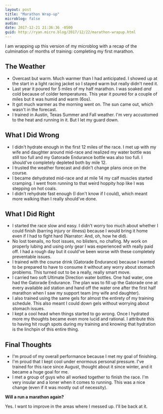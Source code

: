 ```yaml
---
layout: post
title: "Marathon Wrap-up"
microblog: false
audio: 
date: 2017-12-21 21:36:36 -0500
guid: http://ryan.micro.blog/2017/12/22/marathon-wrapup.html
---
```

I am wrapping up this version of my microblog with a recap of the culmination of months of training: completing my first marathon.

## The Weather

* Overcast but warm. Much warmer than I had anticipated. I showed up at the start in a light racing jacket so I stayed warm but really didn't need it.
* Last year it poured for 5 miles of my half marathon. I was soaked _and_ cold because of colder temperatures. This year it poured for a couple of miles but it was humid and warm (6os).
* It got much warmer as the morning went on. The sun came out, which wasn't in the forecast.
* I trained in Austin, Texas Summer and Fall weather. I'm very accustomed to the heat and running in it. But I let my guard down.

## What I Did Wrong

* I didn't hydrate enough in the first 12 miles of the race. I met up with my wife and daughter around mid-race and realized my water bottle was still too full and my Gatorade Endurance bottle was also too full. I should've completely depleted both by mile 12.
* I trusted the weather forecast and didn't change plans once on the course. 
* I became dehydrated mid-race and at mile 14 my calf muscles started cramping. I went from running to that weird hoppity hop like I was stepping on hot coals.
* I didn't rehydrate fast enough (I don't know if I could), which meant more walking than I really should've done.

## What I Did Right

* I started the race slow and easy. I didn't worry too much about whether I could finish (barring injury or illness) because I would bring it home even if I had to fight hard (Narrator: And, oh, how he did).
* No lost toenails, no foot issues, no blisters, no chafing. My work on properly lubing and using only gear I was experienced with really paid off. I had a rough day but it could've been worse with these completely preventable issues.
* I trained with the course drink (Gatorade Endurance) because I wanted to be prepared to have to consume it without any worry about stomach problems. This turned out to be a really, really smart move.
* I carried two soft Ultimate Direction water bottles. One had water, one had the Gatorade Endurance. The plan was to fill up the Gatorade one at every available aid station and hand off the water one after the first half marathon when I saw my support team (my wife and daughter).
* I also trained using the same gels for almost the entirety of my training schedule. This also meant I could down gels without worrying about stomach issues.
* I kept a cool head when things started to go wrong. Once I hydrated more my thoughts became even more lucid and rational. I attribute this to having hit rough spots during my training and knowing that hydration is the linchpin of this entire thing.

## Final Thoughts

* I'm proud of my overall performance because I met my goal of finishing.
* I'm proud that I kept cool under enormous personal pressure. I've trained for this race since August, thought about it since winter, and it became a huge goal for me.
* I met a group of guys who all worked together to finish the race. I'm very insular and a loner when it comes to running. This was a nice change (even if it was mostly out of necessity).

**Will a run a marathon again?**

Yes. I want to improve in the areas where I messed up. I'll be back at it.

